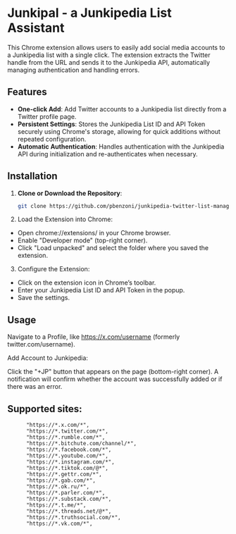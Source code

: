 # Junkipal - a Junkipedia List Assistant
This Chrome extension allows users to easily add social media accounts to a Junkipedia list with a single click. The extension extracts the Twitter handle from the URL and sends it to the Junkipedia API, automatically managing authentication and handling errors.

## Features

- **One-click Add**: Add Twitter accounts to a Junkipedia list directly from a Twitter profile page.
- **Persistent Settings**: Stores the Junkipedia List ID and API Token securely using Chrome's storage, allowing for quick additions without repeated configuration.
- **Automatic Authentication**: Handles authentication with the Junkipedia API during initialization and re-authenticates when necessary.

## Installation

1. **Clone or Download the Repository**: 
   ```bash
   git clone https://github.com/pbenzoni/junkipedia-twitter-list-manager.git
   ```

2. Load the Extension into Chrome:

- Open chrome://extensions/ in your Chrome browser.
- Enable "Developer mode" (top-right corner).
- Click "Load unpacked" and select the folder where you saved the extension.

3. Configure the Extension:

- Click on the extension icon in Chrome’s toolbar.
- Enter your Junkipedia List ID and API Token in the popup.
- Save the settings.

## Usage

Navigate to a Profile, like https://x.com/username (formerly twitter.com/username).

Add Account to Junkipedia:

Click the "+JP" button that appears on the page (bottom-right corner). A notification will confirm whether the account was successfully added or if there was an error.

## Supported sites:
          "https://*.x.com/*", 
          "https://*.twitter.com/*", 
          "https://*.rumble.com/*", 
          "https://*.bitchute.com/channel/*",
          "https://*.facebook.com/*",
          "https://*.youtube.com/*",
          "https://*.instagram.com/*",
          "https://*.tiktok.com/@*",
          "https://*.gettr.com/*",
          "https://*.gab.com/*",
          "https://*.ok.ru/*",
          "https://*.parler.com/*",
          "https://*.substack.com/*",
          "https://*.t.me/*",
          "https://*.threads.net/@*",
          "https://*.truthsocial.com/*",
          "https://*.vk.com/*",
